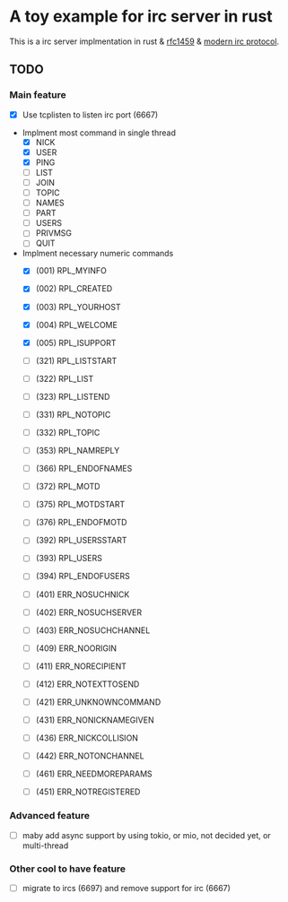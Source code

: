 # A toy example for irc server in rust
This is a irc server implmentation in rust & [rfc1459](https://www.rfc-editor.org/rfc/rfc1459.html) & [modern irc protocol](https://modern.ircdocs.horse/).

## TODO

### Main feature
- [x] Use tcplisten to listen irc port (6667) 
- Implment most command in single thread
    - [x] NICK
    - [x] USER
    - [x] PING
    - [ ] LIST
    - [ ] JOIN
    - [ ] TOPIC
    - [ ] NAMES
    - [ ] PART
    - [ ] USERS
    - [ ] PRIVMSG
    - [ ] QUIT

- Implment necessary numeric commands
    - [x] (001) RPL_MYINFO 
    - [x] (002) RPL_CREATED 
    - [x] (003) RPL_YOURHOST 
    - [x] (004) RPL_WELCOME 
    - [x] (005) RPL_ISUPPORT 
    - [ ] (321) RPL_LISTSTART
    - [ ] (322) RPL_LIST
    - [ ] (323) RPL_LISTEND
    - [ ] (331) RPL_NOTOPIC
    - [ ] (332) RPL_TOPIC
    - [ ] (353) RPL_NAMREPLY
    - [ ] (366) RPL_ENDOFNAMES
    - [ ] (372) RPL_MOTD
    - [ ] (375) RPL_MOTDSTART
    - [ ] (376) RPL_ENDOFMOTD
    - [ ] (392) RPL_USERSSTART
    - [ ] (393) RPL_USERS
    - [ ] (394) RPL_ENDOFUSERS
    - [ ] (401) ERR_NOSUCHNICK
    - [ ] (402) ERR_NOSUCHSERVER
    - [ ] (403) ERR_NOSUCHCHANNEL
    - [ ] (409) ERR_NOORIGIN
    - [ ] (411) ERR_NORECIPIENT
    - [ ] (412) ERR_NOTEXTTOSEND
    - [ ] (421) ERR_UNKNOWNCOMMAND
    - [ ] (431) ERR_NONICKNAMEGIVEN
    - [ ] (436) ERR_NICKCOLLISION
    - [ ] (442) ERR_NOTONCHANNEL
    - [ ] (461) ERR_NEEDMOREPARAMS
    - [ ] (451) ERR_NOTREGISTERED


### Advanced feature
- [ ] maby add async support by using tokio, or mio, not decided yet, or multi-thread

### Other cool to have feature
- [ ] migrate to ircs (6697) and remove support for irc (6667)